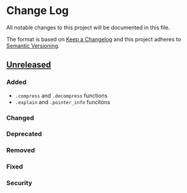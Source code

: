 # Change Log
All notable changes to this project will be documented in this file.

The format is based on [Keep a Changelog](http://keepachangelog.com/)
and this project adheres to [Semantic Versioning](http://semver.org/).


## [Unreleased]
### Added
- `.compress` and `.decompress` functions
- `.explain` and `.pointer_info` funcitons
### Changed

### Deprecated

### Removed

### Fixed

### Security


[Unreleased]: https://github.com/ianfixes/lzutf8_gem/compare/v0.0.0...HEAD
